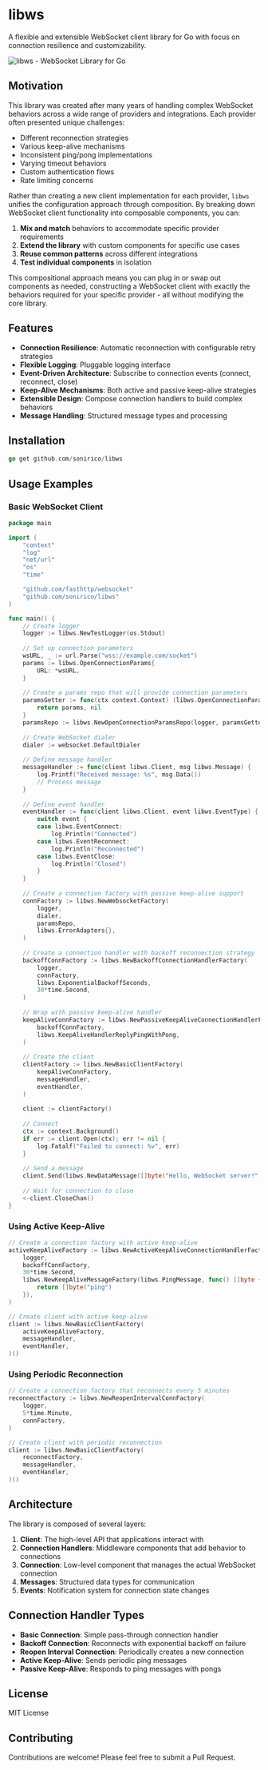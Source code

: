 # libws

A flexible and extensible WebSocket client library for Go with focus on connection resilience and customizability.

![libws - WebSocket Library for Go](https://github.com/sonirico/libws/blob/master/art.png)

## Motivation

This library was created after many years of handling complex WebSocket behaviors across a wide range of providers and integrations. Each provider often presented unique challenges:

- Different reconnection strategies
- Various keep-alive mechanisms
- Inconsistent ping/pong implementations
- Varying timeout behaviors
- Custom authentication flows
- Rate limiting concerns

Rather than creating a new client implementation for each provider, `libws` unifies the configuration approach through composition. By breaking down WebSocket client functionality into composable components, you can:

1. **Mix and match** behaviors to accommodate specific provider requirements
2. **Extend the library** with custom components for specific use cases
3. **Reuse common patterns** across different integrations
4. **Test individual components** in isolation

This compositional approach means you can plug in or swap out components as needed, constructing a WebSocket client with exactly the behaviors required for your specific provider - all without modifying the core library.

## Features

- **Connection Resilience**: Automatic reconnection with configurable retry strategies
- **Flexible Logging**: Pluggable logging interface
- **Event-Driven Architecture**: Subscribe to connection events (connect, reconnect, close)
- **Keep-Alive Mechanisms**: Both active and passive keep-alive strategies
- **Extensible Design**: Compose connection handlers to build complex behaviors
- **Message Handling**: Structured message types and processing

## Installation

```go
go get github.com/sonirico/libws
```

## Usage Examples

### Basic WebSocket Client

```go
package main

import (
    "context"
    "log"
    "net/url"
    "os"
    "time"

    "github.com/fasthttp/websocket"
    "github.com/sonirico/libws"
)

func main() {
    // Create logger
    logger := libws.NewTestLogger(os.Stdout)
    
    // Set up connection parameters
    wsURL, _ := url.Parse("wss://example.com/socket")
    params := libws.OpenConnectionParams{
        URL: *wsURL,
    }
    
    // Create a params repo that will provide connection parameters
    paramsGetter := func(ctx context.Context) (libws.OpenConnectionParams, error) {
        return params, nil
    }
    paramsRepo := libws.NewOpenConnectionParamsRepo(logger, paramsGetter)
    
    // Create WebSocket dialer
    dialer := websocket.DefaultDialer
    
    // Define message handler
    messageHandler := func(client libws.Client, msg libws.Message) {
        log.Printf("Received message: %s", msg.Data())
        // Process message
    }
    
    // Define event handler
    eventHandler := func(client libws.Client, event libws.EventType) {
        switch event {
        case libws.EventConnect:
            log.Println("Connected")
        case libws.EventReconnect:
            log.Println("Reconnected")
        case libws.EventClose:
            log.Println("Closed")
        }
    }
    
    // Create a connection factory with passive keep-alive support
    connFactory := libws.NewWebsocketFactory(
        logger,
        dialer,
        paramsRepo,
        libws.ErrorAdapters{},
    )
    
    // Create a connection handler with backoff reconnection strategy
    backoffConnFactory := libws.NewBackoffConnectionHandlerFactory(
        logger,
        connFactory,
        libws.ExponentialBackoffSeconds,
        30*time.Second,
    )
    
    // Wrap with passive keep-alive handler
    keepAliveConnFactory := libws.NewPassiveKeepAliveConnectionHandlerFactory(
        backoffConnFactory,
        libws.KeepAliveHandlerReplyPingWithPong,
    )
    
    // Create the client
    clientFactory := libws.NewBasicClientFactory(
        keepAliveConnFactory,
        messageHandler,
        eventHandler,
    )
    
    client := clientFactory()
    
    // Connect
    ctx := context.Background()
    if err := client.Open(ctx); err != nil {
        log.Fatalf("Failed to connect: %v", err)
    }
    
    // Send a message
    client.Send(libws.NewDataMessage([]byte("Hello, WebSocket server!")))
    
    // Wait for connection to close
    <-client.CloseChan()
}
```

### Using Active Keep-Alive

```go
// Create a connection factory with active keep-alive
activeKeepAliveFactory := libws.NewActiveKeepAliveConnectionHandlerFactory(
    logger,
    backoffConnFactory,
    30*time.Second,
    libws.NewKeepAliveMessageFactory(libws.PingMessage, func() []byte {
        return []byte("ping")
    }),
)

// Create client with active keep-alive
client := libws.NewBasicClientFactory(
    activeKeepAliveFactory,
    messageHandler,
    eventHandler,
)()
```

### Using Periodic Reconnection

```go
// Create a connection factory that reconnects every 5 minutes
reconnectFactory := libws.NewReopenIntervalConnFactory(
    logger,
    5*time.Minute,
    connFactory,
)

// Create client with periodic reconnection
client := libws.NewBasicClientFactory(
    reconnectFactory,
    messageHandler,
    eventHandler,
)()
```

## Architecture

The library is composed of several layers:

1. **Client**: The high-level API that applications interact with
2. **Connection Handlers**: Middleware components that add behavior to connections
3. **Connection**: Low-level component that manages the actual WebSocket connection
4. **Messages**: Structured data types for communication
5. **Events**: Notification system for connection state changes

## Connection Handler Types

- **Basic Connection**: Simple pass-through connection handler
- **Backoff Connection**: Reconnects with exponential backoff on failure
- **Reopen Interval Connection**: Periodically creates a new connection
- **Active Keep-Alive**: Sends periodic ping messages
- **Passive Keep-Alive**: Responds to ping messages with pongs

## License

MIT License

## Contributing

Contributions are welcome! Please feel free to submit a Pull Request.
